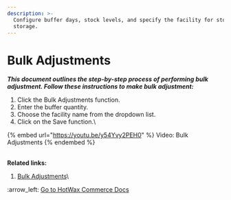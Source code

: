 ```yaml
---
description: >-
  Configure buffer days, stock levels, and specify the facility for stock
  storage.
---
```


# Bulk Adjustments

_**This document outlines the step-by-step process of performing bulk adjustment. Follow these instructions to make bulk adjustment:**_

1. Click the Bulk Adjustments function.
2. Enter the buffer quantity.
3. Choose the facility name from the dropdown list.
4. Click on the Save function.\


{% embed url="https://youtu.be/y54Yvy2PEH0" %}
Video: Bulk Adjustments
{% endembed %}

\
**Related links:**

1. [Bulk Adjustments](broken-reference)\


&#x20;:arrow\_left: [Go to HotWax Commerce Docs](http://127.0.0.1:5000/o/l53nGvPQLhOHrKCP9HTG/s/TefRnbhmBjhScpq172vl/)
